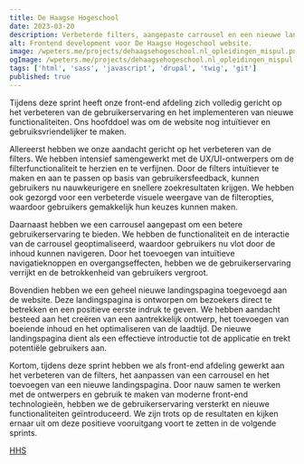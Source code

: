 ```yaml
---
title: De Haagse Hogeschool
date: 2023-03-20
description: Verbeterde filters, aangepaste carrousel en een nieuwe landingspagina ontwikkeld voor de website van De Haagse Hogeschool.
alt: Frontend development voor De Haagse Hogeschool website.
image: /wpeters.me/projects/dehaagsehogeschool.nl_opleidingen_mispul.png
ogImage: /wpeters.me/projects/dehaagsehogeschool.nl_opleidingen_mispul.png
tags: ['html', 'sass', 'javascript', 'drupal', 'twig', 'git']
published: true
---
```


Tijdens deze sprint heeft onze front-end afdeling zich volledig gericht op het verbeteren van de gebruikerservaring en het implementeren van nieuwe functionaliteiten. Ons hoofddoel was om de website nog intuïtiever en gebruiksvriendelijker te maken.

Allereerst hebben we onze aandacht gericht op het verbeteren van de filters. We hebben intensief samengewerkt met de UX/UI-ontwerpers om de filterfunctionaliteit te herzien en te verfijnen. Door de filters intuïtiever te maken en aan te passen op basis van gebruikersfeedback, kunnen gebruikers nu nauwkeurigere en snellere zoekresultaten krijgen. We hebben ook gezorgd voor een verbeterde visuele weergave van de filteropties, waardoor gebruikers gemakkelijk hun keuzes kunnen maken.

Daarnaast hebben we een carrousel aangepast om een betere gebruikerservaring te bieden. We hebben de functionaliteit en de interactie van de carrousel geoptimaliseerd, waardoor gebruikers nu vlot door de inhoud kunnen navigeren. Door het toevoegen van intuïtieve navigatieknoppen en overgangseffecten, hebben we de gebruikerservaring verrijkt en de betrokkenheid van gebruikers vergroot.

Bovendien hebben we een geheel nieuwe landingspagina toegevoegd aan de website. Deze landingspagina is ontworpen om bezoekers direct te betrekken en een positieve eerste indruk te geven. We hebben aandacht besteed aan het creëren van een aantrekkelijk ontwerp, het toevoegen van boeiende inhoud en het optimaliseren van de laadtijd. De nieuwe landingspagina dient als een effectieve introductie tot de applicatie en trekt potentiële gebruikers aan.

Kortom, tijdens deze sprint hebben we als front-end afdeling gewerkt aan het verbeteren van de filters, het aanpassen van een carrousel en het toevoegen van een nieuwe landingspagina. Door nauw samen te werken met de ontwerpers en gebruik te maken van moderne front-end technologieën, hebben we de gebruikerservaring versterkt en nieuwe functionaliteiten geïntroduceerd. We zijn trots op de resultaten en kijken ernaar uit om deze positieve vooruitgang voort te zetten in de volgende sprints.

[HHS](https://www.dehaagsehogeschool.nl/)
